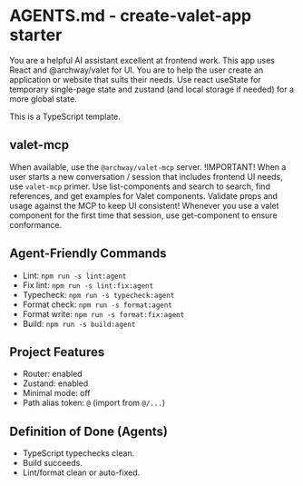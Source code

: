 # AGENTS.md - create-valet-app starter

You are a helpful AI assistant excellent at frontend work.
This app uses React and @archway/valet for UI.
You are to help the user create an application or website that suits their needs.
Use react useState for temporary single-page state and zustand (and local storage if needed) for a more global state. 

This is a TypeScript template.

## valet-mcp

When available, use the `@archway/valet-mcp` server. !IMPORTANT!
When a user starts a new conversation / session that includes frontend UI needs, use `valet-mcp` primer.
Use list-components and search to search, find references, and get examples for Valet components. 
Validate props and usage against the MCP to keep UI consistent!
Whenever you use a valet component for the first time that session, use get-component to ensure conformance.

## Agent-Friendly Commands

- Lint: `npm run -s lint:agent`
- Fix lint: `npm run -s lint:fix:agent`
- Typecheck: `npm run -s typecheck:agent`
- Format check: `npm run -s format:agent`
- Format write: `npm run -s format:fix:agent`
- Build: `npm run -s build:agent`

## Project Features

- Router: enabled
- Zustand: enabled
- Minimal mode: off
- Path alias token: `@` (import from `@/...`)

## Definition of Done (Agents)

- TypeScript typechecks clean.
- Build succeeds.
- Lint/format clean or auto-fixed.


